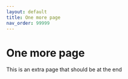 ```yaml
---
layout: default
title: One more page
nav_order: 99999
---
```


# One more page

This is an extra page that should be at the end